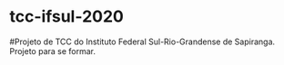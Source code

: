 # tcc-ifsul-2020
#Projeto de TCC do Instituto Federal Sul-Rio-Grandense de Sapiranga. Projeto para se formar. 

